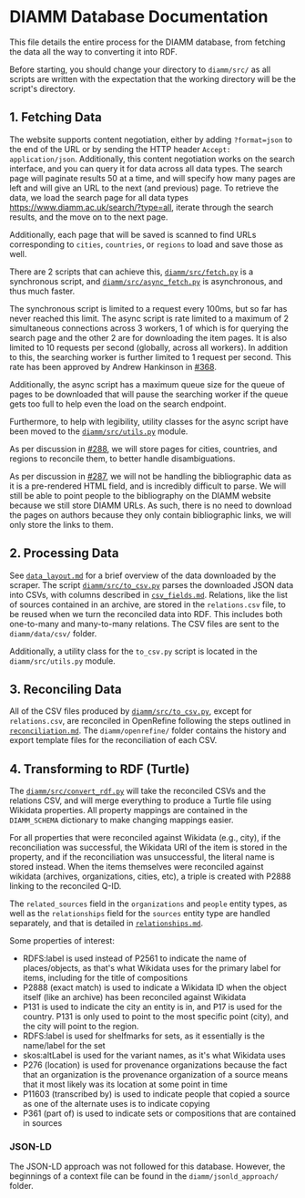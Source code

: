 # DIAMM Database Documentation

This file details the entire process for the DIAMM database, from fetching the data all the way to converting it into RDF.

Before starting, you should change your directory to `diamm/src/` as all scripts are written with the expectation that the working directory will be the script's directory.

## 1. Fetching Data

The website supports content negotiation, either by adding `?format=json` to the end of the URL or by sending the HTTP header `Accept: application/json`. Additionally, this content negotiation works on the search interface, and you can query it for data across all data types. The search page will paginate results 50 at a time, and will specify how many pages are left and will give an URL to the next (and previous) page. To retrieve the data, we load the search page for all data types <https://www.diamm.ac.uk/search/?type=all>, iterate through the search results, and the move on to the next page.

Additionally, each page that will be saved is scanned to find URLs corresponding to `cities`, `countries`, or `regions` to load and save those as well.

There are 2 scripts that can achieve this, [`diamm/src/fetch.py`](/diamm/src/fetch.py) is a synchronous script, and [`diamm/src/async_fetch.py`](/diamm/src/async_fetch.py) is asynchronous, and thus much faster.

The synchronous script is limited to a request every 100ms, but so far has never reached this limit. The async script is rate limited to a maximum of 2 simultaneous connections across 3 workers, 1 of which is for querying the search page and the other 2 are for downloading the item pages. It is also limited to 10 requests per second (globally, across all workers). In addition to this, the searching worker is further limited to 1 request per second. This rate has been approved by Andrew Hankinson in [#368](https://github.com/DDMAL/linkedmusic-datalake/pull/368#issuecomment-2972496886).

Additionally, the async script has a maximum queue size for the queue of pages to be downloaded that will pause the searching worker if the queue gets too full to help even the load on the search endpoint.

Furthermore, to help with legibility, utility classes for the async script have been moved to the [`diamm/src/utils.py`](/diamm/src/utils.py) module.

As per discussion in [#288](https://github.com/DDMAL/linkedmusic-datalake/issues/288), we will store pages for cities, countries, and regions to reconcile them, to better handle disambiguations.

As per discussion in [#287](https://github.com/DDMAL/linkedmusic-datalake/issues/287), we will not be handling the bibliographic data as it is a pre-rendered HTML field, and is incredibly difficult to parse. We will still be able to point people to the bibliography on the DIAMM website because we still store DIAMM URLs. As such, there is no need to download the pages on authors because they only contain bibliographic links, we will only store the links to them.

## 2. Processing Data

See [`data_layout.md`](./data_layout.md) for a brief overview of the data downloaded by the scraper. The script [`diamm/src/to_csv.py`](/diamm/src/to_csv.py) parses the downloaded JSON data into CSVs, with columns described in [`csv_fields.md`](./csv_fields.md). Relations, like the list of sources contained in an archive, are stored in the `relations.csv` file, to be reused when we turn the reconciled data into RDF. This includes both one-to-many and many-to-many relations. The CSV files are sent to the `diamm/data/csv/` folder.

Additionally, a utility class for the `to_csv.py` script is located in the `diamm/src/utils.py` module.

## 3. Reconciling Data

All of the CSV files produced by [`diamm/src/to_csv.py`](/diamm/src/to_csv.py), except for `relations.csv`, are reconciled in OpenRefine following the steps outlined in [`reconciliation.md`](./reconciliation.md). The `diamm/openrefine/` folder contains the history and export template files for the reconciliation of each CSV.

## 4. Transforming to RDF (Turtle)

The [`diamm/src/convert_rdf.py`](/diamm/src/convert_rdf.py) will take the reconciled CSVs and the relations CSV, and will merge everything to produce a Turtle file using Wikidata properties. All property mappings are contained in the `DIAMM_SCHEMA` dictionary to make changing mappings easier.

For all properties that were reconciled against Wikidata (e.g., city), if the reconciliation was successful, the Wikidata URI of the item is stored in the property, and if the reconciliation was unsuccessful, the literal name is stored instead. When the items themselves were reconciled against wikidata (archives, organizations, cities, etc), a triple is created with P2888 linking to the reconciled Q-ID.

The `related_sources` field in the `organizations` and `people` entity types, as well as the `relationships` field for the `sources` entity type are handled separately, and that is detailed in [`relationships.md`](./relationships.md).

Some properties of interest:

- RDFS:label is used instead of P2561 to indicate the name of places/objects, as that's what Wikidata uses for the primary label for items, including for the title of compositions
- P2888 (exact match) is used to indicate a Wikidata ID when the object itself (like an archive) has been reconciled against Wikidata
- P131 is used to indicate the city an entity is in, and P17 is used for the country. P131 is only used to point to the most specific point (city), and the city will point to the region.
- RDFS:label is used for shelfmarks for sets, as it essentially is the name/label for the set
- skos:altLabel is used for the variant names, as it's what Wikidata uses
- P276 (location) is used for provenance organizations because the fact that an organization is the provenance organization of a source means that it most likely was its location at some point in time
- P11603 (transcribed by) is used to indicate people that copied a source as one of the alternate uses is to indicate copying
- P361 (part of) is used to indicate sets or compositions that are contained in sources

### JSON-LD

The JSON-LD approach was not followed for this database. However, the beginnings of a context file can be found in the `diamm/jsonld_approach/` folder.
